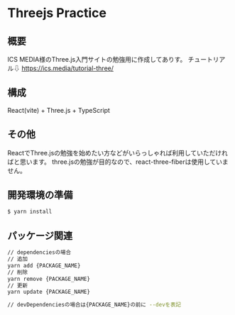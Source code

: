 # Threejs Practice
## 概要
ICS MEDIA様のThree.js入門サイトの勉強用に作成してありす。
チュートリアル⇩
https://ics.media/tutorial-three/
## 構成
React(vite) + Three.js + TypeScript
## その他
ReactでThree.jsの勉強を始めたい方などがいらっしゃれば利用していただければと思います。
three.jsの勉強が目的なので、react-three-fiberは使用していません。
## 開発環境の準備
```bash
$ yarn install
```
## パッケージ関連
```bash
// dependenciesの場合
// 追加
yarn add {PACKAGE_NAME}
// 削除
yarn remove {PACKAGE_NAME}
// 更新
yarn update {PACKAGE_NAME}

// devDependenciesの場合は{PACKAGE_NAME}の前に --devを表記
```
